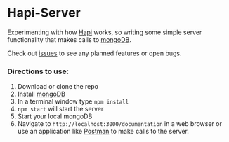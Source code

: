 # Hapi-Server

Experimenting with how [Hapi](https://hapijs.com/) works, so writing some simple server functionality that makes calls to [mongoDB](https://www.mongodb.com/).

Check out [issues](https://github.com/deeheber/hapi-server/issues) to see any planned features or open bugs.

### Directions to use:
1. Download or clone the repo
2. Install [mongoDB](https://www.mongodb.com/)
3. In a terminal window type `npm install`
4. `npm start` will start the server 
5. Start your local mongoDB
5. Navigate to `http://localhost:3000/documentation` in a web browser or use an application like [Postman](https://www.getpostman.com/) to make calls to the server.
